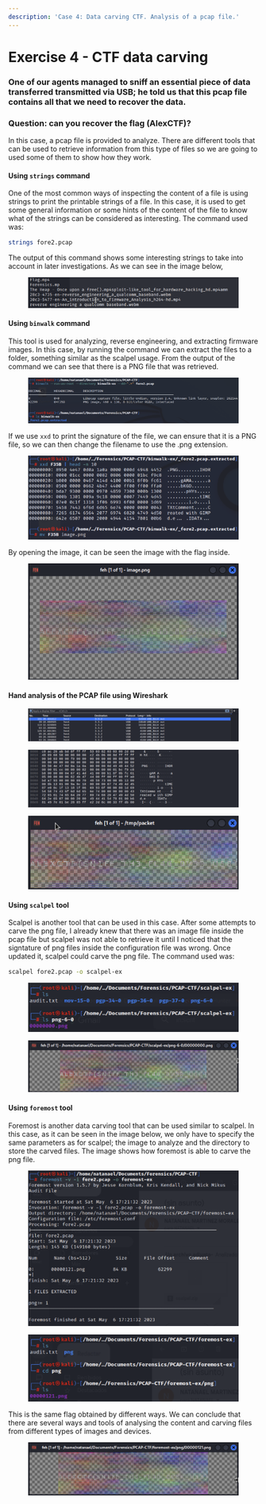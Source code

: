 ```yaml
---
description: 'Case 4: Data carving CTF. Analysis of a pcap file.'
---
```


# Exercise 4 - CTF data carving

### One of our agents managed to sniff an essential piece of data transferred transmitted via USB; he told us that this pcap file contains all that we need to recover the data.

### Question: can you recover the flag (AlexCTF)?

In this case, a pcap file is provided to analyze. There are different tools that can be used to retrieve information from this type of files so we are going to used some of them to show how they work.

#### Using `strings` command

One of the most common ways of inspecting the content of a file is using strings to print the printable strings of a file. In this case, it is used to get some general information or some hints of the content of the file to know what of the strings can be considered as interesting. The command used was:

```bash
strings fore2.pcap
```

The output of this command shows some interesting strings to take into account in later investigations. As we can see in the image below,&#x20;

<figure><img src="../.gitbook/assets/Captura de pantalla 2023-05-06 a las 16.41.27.png" alt=""><figcaption></figcaption></figure>

#### Using `binwalk` command

This tool is used for analyzing, reverse engineering, and extracting firmware images. In this case, by running the command we can extract the files to a folder, something similar as the scalpel usage. From the output of the command we can see that there is a PNG file that was retrieved.&#x20;

<figure><img src="../.gitbook/assets/Captura de pantalla 2023-05-06 a las 16.55.31.png" alt=""><figcaption></figcaption></figure>

If we use `xxd` to print the signature of the file, we can ensure that it is a PNG file, so we can then change the filename to use the .png extension.&#x20;

<figure><img src="../.gitbook/assets/Captura de pantalla 2023-05-06 a las 16.57.36.png" alt=""><figcaption></figcaption></figure>

By opening the image, it can be seen the image with the flag inside.&#x20;

<figure><img src="../.gitbook/assets/Captura de pantalla 2023-05-06 a las 16.58.47.png" alt=""><figcaption></figcaption></figure>

#### Hand analysis of the PCAP file using Wireshark

<figure><img src="../.gitbook/assets/Captura de pantalla 2023-05-06 a las 17.41.26.png" alt=""><figcaption></figcaption></figure>

<figure><img src="../.gitbook/assets/Captura de pantalla 2023-05-06 a las 18.01.13.png" alt=""><figcaption></figcaption></figure>

<figure><img src="../.gitbook/assets/Captura de pantalla 2023-05-06 a las 18.01.53.png" alt=""><figcaption></figcaption></figure>

#### Using `scalpel` tool

Scalpel is another tool that can be used in this case. After some attempts to carve the png file, I already knew that there was an image file inside the pcap file but scalpel was not able to retrieve it until I noticed that the signtature of png files inside the configuration file was wrong. Once updated it, scalpel could carve the png file. The command used was:

```bash
scalpel fore2.pcap -o scalpel-ex 
```

<figure><img src="../.gitbook/assets/Captura de pantalla 2023-05-06 a las 18.13.04.png" alt=""><figcaption></figcaption></figure>

<figure><img src="../.gitbook/assets/Captura de pantalla 2023-05-06 a las 18.13.42.png" alt=""><figcaption></figcaption></figure>

#### Using `foremost` tool

Foremost is another data carving tool that can be used similar to scalpel. In this case, as it can be seen in the image below, we only have to specify the same parameters as for scalpel; the image to analyze and the directory to store the carved files. The image shows how foremost is able to carve the png file.

<figure><img src="../.gitbook/assets/Captura de pantalla 2023-05-06 a las 18.21.41.png" alt=""><figcaption></figcaption></figure>

<figure><img src="../.gitbook/assets/Captura de pantalla 2023-05-06 a las 18.22.11.png" alt=""><figcaption></figcaption></figure>

This is the same flag obtained by different ways. We can conclude that there are several ways and tools of analysing the content and carving files from different types of images and devices.&#x20;

<figure><img src="../.gitbook/assets/Captura de pantalla 2023-05-06 a las 18.22.42.png" alt=""><figcaption></figcaption></figure>
